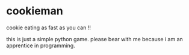 # cookieman
cookie eating as fast as you can !!

this is just a simple python game. please bear with me because i am an apprentice in programming.
